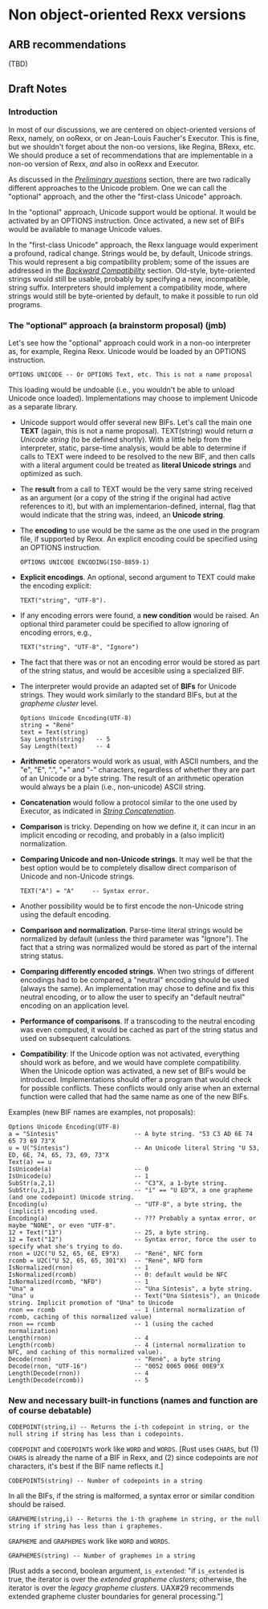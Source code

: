 # Non object-oriented Rexx versions

## ARB recommendations

(TBD)

## Draft Notes

### Introduction

In most of our discussions, we are centered on object-oriented versions of Rexx, namely, on ooRexx, or on Jean-Louis Faucher's Executor. This is fine, but we shouldn't forget about the non-oo versions, like Regina, BRexx, etc. We should produce a
set of recommendations that are implementable in a non-oo version of Rexx, _and_ also in ooRexx and Executor.

As discussed in the *[Preliminary questions](0150_Preliminary_questions.md)* section, there are two radically different approaches to the Unicode problem. One we can call the "optional" approach, and the other the "first-class Unicode" approach. 

In the "optional" approach, Unicode support would be optional. It would be activated by an OPTIONS instruction. Once activated, a new set of BIFs would be available to manage Unicode values.

In the "first-class Unicode" approach, the Rexx language would experiment a profound, radical change. Strings would be, by default, Unicode strings. This would represent a big compatibility problem; some of the issues are addressed in the *[Backward Compatibility](0300_Backward_compatibility.md)* section. Old-style, byte-oriented strings would still be usable, probably by specifying a new, incompatible, string suffix. Interpreters should implement a compatibility mode, where
strings would still be byte-oriented by default, to make it possible to run old programs.

### The "optional" approach (a brainstorm proposal) (jmb)

Let's see how the "optional" approach could work in a non-oo interpreter as, for example, Regina Rexx. Unicode would be loaded by an OPTIONS instruction. 

    OPTIONS UNICODE -- Or OPTIONS Text, etc. This is not a name proposal
This loading would be undoable (i.e., you wouldn't be able to unload Unicode once loaded). Implementations may choose to implement Unicode as a separate library.

* Unicode support would offer several new BIFs. Let's call the main one **TEXT** (again, this is not a name proposal). TEXT(string) would return _a Unicode string_ (to be defined shortly). With a little help from the interpreter, static, parse-time analysis, would be able to determine if calls to TEXT were indeed to be resolved to the new BIF, and then calls with a literal argument could be treated as **literal Unicode strings** and optimized as such.

* The **result** from a call to TEXT would be the very same string received as an argument (or a copy of the string if the original had active references to it), but with an implementarion-defined, internal, flag that would indicate that the string was, indeed, an **Unicode string**.

* The **encoding** to use would be the same as the one used in the program file, if supported by Rexx. An explicit encoding could be specified using an OPTIONS instruction.
  ```
  OPTIONS UNICODE ENCODING(ISO-8859-1)
  ```
* **Explicit encodings**. An optional, second argument to TEXT could make the encoding explicit:
  ```
  TEXT("string", "UTF-8").
  ```
* If any encoding errors were found, a **new condition** would be raised. An optional third parameter could be specified to allow ignoring of encoding errors, e.g.,
  ```
  TEXT("string", "UTF-8", "Ignore")
  ```
* The fact that there was or not an encoding error would be stored as part of the string status, and would be accesible using a specialized BIF.

* The interpreter would provide an adapted set of **BIFs** for Unicode strings. They would work similarly to the standard BIFs, but at the _grapheme cluster_ level.
  ```
  Options Unicode Encoding(UTF-8)
  string = "René"
  text = Text(string)
  Say Length(string)   -- 5
  Say Length(text)     -- 4
  ```
* **Arithmetic** operators would work as usual, with ASCII numbers, and the "e", "E", ".", "+" and "-" characters, regardless of whether they are part of an Unicode or a byte string. The result of an arithmetic operation would always be a plain (i.e., non-unicode) ASCII string.

* **Concatenation** would follow a protocol similar to the one used by Executor, as indicated in *[String Concatenation](0525_String_concatenation.md)*.

* **Comparison** is tricky. Depending on how we define it, it can incur in an implicit encoding or recoding, and probably in a (also implicit) normalization.
  
* **Comparing Unicode and non-Unicode strings**. It may well be that the best option would be to completely disallow direct comparison of Unicode and non-Unicode strings.
  ```
  TEXT("A") = "A"     -- Syntax error.
  ```
* Another possibility would be to first encode the non-Unicode string using the default encoding.
    
* **Comparison and normalization**. Parse-time literal strings would be normalized by default (unless the third parameter was "Ignore"). The fact that a string was normalized would be stored as part of the internal string status.
  
* **Comparing differently encoded strings**. When two strings of different encodings had to be compared, a "neutral" encoding should be used (always the same). An implementation may chose to define and fix this neutral encoding, or to allow the user to specify an "default neutral" encoding on an application level.

* **Performance of comparisons**. If a transcoding to the neutral encoding was even computed, it would be cached as part of the string status and used on subsequent calculations.

* **Compatibility**: If the Unicode option was not activated, everything should work as before, and we would have complete compatibility. When the Unicode option was activated, a new set of BIFs would be introduced. Implementations should offer a program that would check for possible conflicts. These conflicts would only arise when an external function were called that had the same name as one of the new BIFs.

Examples (new BIF names are examples, not proposals):

    Options Unicode Encoding(UTF-8)
    a = "Síntesis"                     -- A byte string. "53 C3 AD 6E 74 65 73 69 73"X
    u = U("Síntesis")                  -- An Unicode literal String "U 53, ED, 6E, 74, 65, 73, 69, 73"X
    Text(a) == u                 
    IsUnicode(a)                       -- 0
    IsUnicode(u)                       -- 1
    SubStr(a,2,1)                      -- "C3"X, a 1-byte string.
    SubStr(u,2,1)                      -- "í" == "U ED"X, a one grapheme (and one codepoint) Unicode string.
    Encoding(u)                        -- "UTF-8", a byte string, the (implicit) encoding used.
    Encoding(a)                        -- ??? Probably a syntax error, or maybe "NONE", or even "UTF-8".
    12 + Text("13")                    -- 25, a byte string.
    12 = Text("12")                    -- Syntax error, force the user to specify what she's trying to do.
    rnon = U2C("U 52, 65, 6E, E9"X)    -- "René", NFC form
    rcomb = U2C("U 52, 65, 65, 301"X)  -- "René", NFD form
    IsNormalized(rnon)                 -- 1
    IsNormalized(rcomb)                -- 0: default would be NFC
    IsNormalized(rcomb, "NFD")         -- 1
    "Una" a                            -- "Una Síntesis", a byte string.
    "Una" u                            -- Text("Una Síntesis"), an Unicode string. Implicit promotion of "Una" to Unicode
    rnon == rcomb                      -- 1 (internal normalization of rcomb, caching of this normalized value)
    rnon == rcomb                      -- 1 (using the cached normalization)
    Length(rnon)                       -- 4
    Length(rcomb)                      -- 4 (internal normalization to NFC, and caching of this normalized value).
    Decode(rnon)                       -- "Renè", a byte string
    Decode(rnon, "UTF-16")             -- "0052 0065 006E 00E9"X
    Length(Decode(rnon))               -- 4
    Length(Decode(rcomb))              -- 5

### New and necessary built-in functions (names and function are of course debatable)

    CODEPOINT(string,i) -- Returns the i-th codepoint in string, or the null string if string has less than i codepoints.

``CODEPOINT`` and ``CODEPOINTS`` work like ``WORD`` and ``WORDS``. [Rust uses ``CHARS``, but (1) ``CHARS`` is already the name of a BIF in Rexx, and (2) since codepoints are _not_ characters, it's best if the BIF name reflects it.]

    CODEPOINTS(string) -- Number of codepoints in a string  

In all the BIFs, if the string is malformed, a syntax error or similar condition should be raised.

    GRAPHEME(string,i) -- Returns the i-th grapheme in string, or the null string if string has less than i graphemes.

``GRAPHEME`` and ``GRAPHEMES`` work like ``WORD`` and ``WORDS``.
    
    GRAPHEMES(string) -- Number of graphemes in a string

[Rust adds a second, boolean argument, ``is_extended``: "if ``is_extended`` is true, the iterator is over the _extended grapheme clusters_; otherwise, the iterator is over the _legacy grapheme clusters_. UAX#29 recommends extended grapheme cluster boundaries for general processing."]
